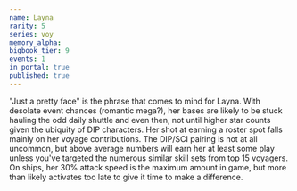```yaml
---
name: Layna
rarity: 5
series: voy
memory_alpha:
bigbook_tier: 9
events: 1
in_portal: true
published: true
---
```


"Just a pretty face" is the phrase that comes to mind for Layna. With desolate event chances (romantic mega?), her bases are likely to be stuck hauling the odd daily shuttle and even then, not until higher star counts given the ubiquity of DIP characters. Her shot at earning a roster spot falls mainly on her voyage contributions. The DIP/SCI pairing is not at all uncommon, but above average numbers will earn her at least some play unless you've targeted the numerous similar skill sets from top 15 voyagers. On ships, her 30% attack speed is the maximum amount in game, but more than likely activates too late to give it time to make a difference.

